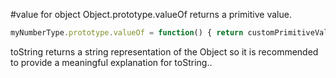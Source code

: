 #value for object
Object.prototype.valueOf returns a primitive value.
```javascript
myNumberType.prototype.valueOf = function() { return customPrimitiveValue; };
```

toString returns a string representation of the Object
so it is recommended to provide a meaningful explanation for toString..
